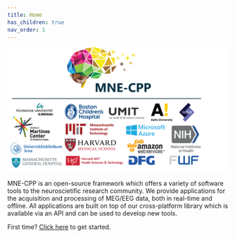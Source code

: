 ```yaml
---
title: Home
has_children: true
nav_order: 1
---
```


![If you can read this I messed up adding the logo](images/partners.png)

MNE-CPP is an open-source framework which offers a variety of software tools to the neuroscietific research community. We provide applications for the acquisition and processing of MEG/EEG data, both in real-time and offline. All applications are built on top of our cross-platform library which is available via an API and can be used to develop new tools. 

First time? [Click here](pages/started/started.md) to get started.